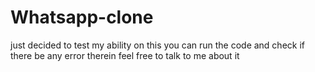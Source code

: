 # Whatsapp-clone
just decided to test my ability on this
you can run the code and check if there be any error therein
feel free to talk to me about it
